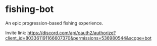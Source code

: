 # fishing-bot
An epic progression-based fishing experience.

Invite link: https://discord.com/api/oauth2/authorize?client_id=803361191166607370&permissions=536980544&scope=bot
